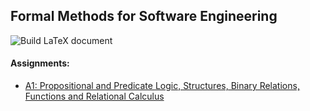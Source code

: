 ## Formal Methods for Software Engineering
![Build LaTeX document](https://github.com/DukeNgn/Formal-Methods-for-Software-Engineering/workflows/Build%20LaTeX%20document/badge.svg?branch=master&event=push)

#### Assignments:
+ [A1: Propositional and Predicate Logic, Structures, Binary Relations, Functions and Relational Calculus](./Assignment1)


